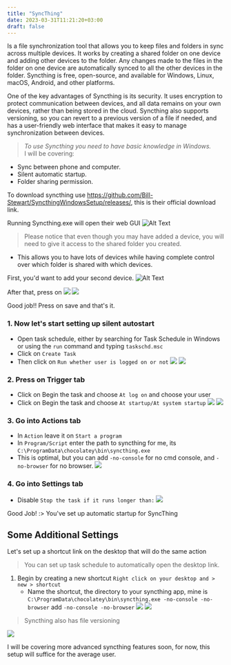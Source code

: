 ```yaml
---
title: "SyncThing"
date: 2023-03-31T11:21:20+03:00
draft: false
---
```


Is a file synchronization tool that allows you to keep files and folders in sync across multiple devices. It works by creating a shared folder on one device and adding other devices to the folder. Any changes made to the files in the folder on one device are automatically synced to all the other devices in the folder. Syncthing is free, open-source, and available for Windows, Linux, macOS, Android, and other platforms.

One of the key advantages of Syncthing is its security. It uses encryption to protect communication between devices, and all data remains on your own devices, rather than being stored in the cloud.
Syncthing also supports versioning, so you can revert to a previous version of a file if needed, and has a user-friendly web interface that makes it easy to manage synchronization between devices.

> *To use Syncthing you need to have basic knowledge in Windows.*  
> I will be covering:
- Sync between phone and computer.
- Silent automatic startup.
- Folder sharing permission.

To download syncthing use <https://github.com/Bill-Stewart/SyncthingWindowsSetup/releases/>, this is their official download link.

Running Syncthing.exe will open their web GUI
![Alt Text](webgui.png)

> Please notice that even though you may have added a device, you will need to give it access to the shared folder you created.
- This allows you to have lots of devices while having complete control over which folder is shared with which devices.

First, you'd want to add your second device.
![Alt Text](step1.png)

After that, press on 
![](step2.png)
![](step3.png)

Good job!! Press on save and that's it. 

### 1. Now let's start setting up silent autostart
   - Open task schedule, either by searching for Task Schedule in Windows or using the `run` command and typing `taskschd.msc`
   - Click on `Create Task`
   - Then click on `Run whether user is logged on or not`
![](step4.png)
![](step5.png)

### 2. Press on Trigger tab
   - Click on Begin the task and choose `At log on` and choose your user
   - Click on Begin the task and choose `At startup/At system startup`
![](step7.png)
![](step6.png)

### 3. Go into Actions tab 
   - In `Action` leave it on `Start a program`
   - In `Program/Script` enter the path to syncthing for me, its `C:\ProgramData\chocolatey\bin\syncthing.exe`
   - This is optimal, but you can add `-no-console` for no cmd console, and `-no-browser` for no browser.
![](step8.png)

### 4. Go into Settings tab
   - Disable `Stop the task if it runs longer than:`
![](step9.png)

Good Job! :> You've set up automatic startup for SyncThing

## Some Additional Settings

Let's set up a shortcut link on the desktop that will do the same action

> You can set up task schedule to automatically open the desktop link.

1. Begin by creating a new shortcut `Right click on your desktop and > new > shortcut`
   - Name the shortcut, the directory to your syncthing app, mine is `C:\ProgramData\chocolatey\bin\syncthing.exe -no-console -no-browser`
     add `-no-console -no-browser`
![](step10.png)
![](step11.png)

> Syncthing also has file versioning

![](step12.png)

I will be covering more advanced syncthing features soon, for now, this setup will suffice for the average user.

